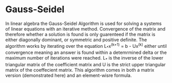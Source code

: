 # Gauss-Seidel
In linear algebra the Gauss-Seidel Algorithm is used for solving a systems of linear equations with an iterative method. Convergence of the matrix and therefore whether a solution is found is only guarenteed if the matrix is either diagonally dominant, or symmetric and positive definite. The algorithm works by iterating over the equation L<sub>\*</sub>x<sup>(k+1)</sup> = b - Ux<sup>(k)</sup> either until convergence meaning an answer is found within a detemrmined delta or the maximum number of iterations were reached. L<sub>*</sub> is the inverse of the lower triangular matrix of the coefficient matrix and U is the strict upper triangular matrix of the coeffecient matrix. This algorithm comes in both a matrix version (demonstrated here) and an element-wisre formula.
